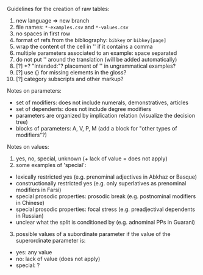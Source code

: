 Guidelines for the creation of raw tables:
1. new language => new branch
2. file names: `*-examples.csv` and `*-values.csv`
3. no spaces in first row
4. format of refs from the bibliography: `bibkey` or `bibkey[page]`
5. wrap the content of the cell in '' if it contains a comma
6. multiple parameters associated to an example: space separated
7. do not put '' around the translation (will be added automatically)
8. [?] *? "Intended:"? placement of '' in ungrammatical examples?
9. [?] use {} for missing elements in the gloss?
10. [?] category subscripts and other markup?

Notes on parameters:
- set of modifiers: does not include numerals, demonstratives, articles
- set of dependents: does not include degree modifiers
- parameters are organized by implication relation (visualize the decision tree)
- blocks of parameters: A, V, P, M (add a block for "other types of modifiers"?)

Notes on values:
1. yes, no, special, unknown (+ lack of value = does not apply)
2. some examples of 'special':
- lexically restricted yes (e.g. prenominal adjectives in Abkhaz or Basque)
- constructionally restricted yes (e.g. only superlatives as prenominal modifiers in Farsi)
- special prosodic properties: prosodic break (e.g. postnominal modifiers in Chinese)
- special prosodic properties: focal stress (e.g. preadjectival dependents in Russian)
- unclear what the split is conditioned by (e.g. adnominal PPs in Guarani)
3. possible values of a subordinate parameter if the value of the superordinate parameter is:
- yes: any value
- no: lack of value (does not apply)
- special: ?
